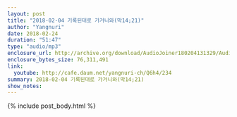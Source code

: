 ```yaml
---
layout: post
title: "2018-02-04 기록된대로 가거니와(막14;21)"
author: "Yangnuri"
date: 2018-02-24
duration: "51:47"
type: "audio/mp3"
enclosure_url: http://archive.org/download/AudioJoiner180204131329/AudioJoiner180204131329.mp3
enclosure_bytes_size: 76,311,491
link:
  youtube: http://cafe.daum.net/yangnuri-ch/Q6h4/234
summary: 2018-02-04 기록된대로 가거니와(막14;21)
show_notes:
---
```



{% include post_body.html %}
